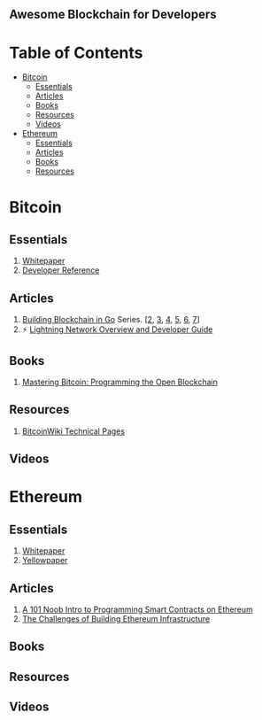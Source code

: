## Awesome Blockchain for Developers

# Table of Contents
* [Bitcoin](#bitcoin)
    * [Essentials](#essentials)
    * [Articles](#articles)
    * [Books](#books)
    * [Resources](#resources)
    * [Videos](#videos)
* [Ethereum](#ethereum)
    * [Essentials](#essentials-1)
    * [Articles](#articles-1)
    * [Books](#books-1)
    * [Resources](#resources-1)

# Bitcoin
## Essentials
1. [Whitepaper](https://bitcoin.org/bitcoin.pdf)
2. [Developer Reference](https://github.com/minium/Bitcoin-Spec/blob/master/Bitcoin.pdf)

## Articles
1. [Building Blockchain in Go](https://jeiwan.cc/posts/building-blockchain-in-go-part-1/) Series. [[2](https://jeiwan.cc/posts/building-blockchain-in-go-part-2/), [3](https://jeiwan.cc/posts/building-blockchain-in-go-part-3/), [4](https://jeiwan.cc/posts/building-blockchain-in-go-part-4/), [5](https://jeiwan.cc/posts/building-blockchain-in-go-part-5/), [6](https://jeiwan.cc/posts/building-blockchain-in-go-part-6/), [7](https://jeiwan.cc/posts/building-blockchain-in-go-part-7/)]
1. :zap: [Lightning Network Overview and Developer Guide](http://dev.lightning.community/overview/)


## Books
1. [Mastering Bitcoin: Programming the Open Blockchain](https://www.amazon.com/Mastering-Bitcoin-Programming-Open-Blockchain/dp/1491954388)

## Resources
1. [BitcoinWiki Technical Pages](https://en.bitcoin.it/wiki/Category:Technical)


## Videos


# Ethereum
## Essentials
1. [Whitepaper](https://github.com/ethereum/wiki/wiki/White-Paper)
1. [Yellowpaper](http://gavwood.com/paper.pdf)

## Articles
1. [A 101 Noob Intro to Programming Smart Contracts on Ethereum](https://medium.com/@ConsenSys/a-101-noob-intro-to-programming-smart-contracts-on-ethereum-695d15c1dab4)
1. [The Challenges of Building Ethereum Infrastructure](https://medium.com/@lopp/the-challenges-of-building-ethereum-infrastructure-87e443e47a4b)


## Books

## Resources

## Videos